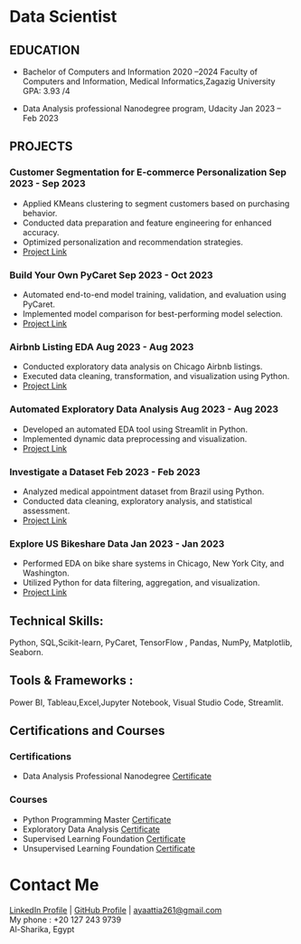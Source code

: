 #  Data Scientist  

## EDUCATION	
  - Bachelor of Computers and Information                            2020 –2024
    Faculty of Computers and Information, Medical Informatics,Zagazig University	    
        GPA: 3.93 /4

   - Data Analysis professional Nanodegree program, Udacity
        Jan 2023 –	Feb 2023	
  
## PROJECTS
### Customer Segmentation for E-commerce Personalization            Sep 2023 - Sep 2023
- Applied KMeans clustering to segment customers based on purchasing behavior.
- Conducted data preparation and feature engineering for enhanced accuracy.
- Optimized personalization and recommendation strategies.
- [Project Link](https://github.com/AyaAttia20/unsupervised_project_customer_segmentation)
  
### Build Your Own PyCaret                                        Sep 2023 - Oct 2023
- Automated end-to-end model training, validation, and evaluation using PyCaret.
- Implemented model comparison for best-performing model selection.
- [Project Link](https://projectcourse4.streamlit.app/)
  
### Airbnb Listing EDA                                            Aug 2023 - Aug 2023
- Conducted exploratory data analysis on Chicago Airbnb listings.
- Executed data cleaning, transformation, and visualization using Python.
- [Project Link](https://github.com/AyaAttia20/Airbnb_Chicago_EDA)
  
### Automated Exploratory Data Analysis                             Aug 2023 - Aug 2023
- Developed an automated EDA tool using Streamlit in Python.
- Implemented dynamic data preprocessing and visualization.
- [Project Link](https://edaproject-nslkpbdjpr8yywoxbqfivg.streamlit.app/)
  
### Investigate a Dataset                                            Feb 2023 - Feb 2023
- Analyzed medical appointment dataset from Brazil using Python.
- Conducted data cleaning, exploratory analysis, and statistical assessment.
- [Project Link](https://github.com/AyaAttia20/-Investigate-a-Dataset-Database_No_show_appointments-)

### Explore US Bikeshare Data                                          Jan 2023 - Jan 2023
- Performed EDA on bike share systems in Chicago, New York City, and Washington.
- Utilized Python for data filtering, aggregation, and visualization.
- [Project Link](https://github.com/AyaAttia20/-Explore-US-Bikeshare-Data)

## Technical Skills:
   Python, SQL,Scikit-learn, PyCaret, TensorFlow , Pandas, NumPy, Matplotlib, Seaborn.
## Tools & Frameworks :
  Power BI, Tableau,Excel,Jupyter Notebook, Visual Studio Code, Streamlit.

## Certifications and Courses
### Certifications
- Data Analysis Professional Nanodegree    [Certificate](confirm.udacity.com/6PNDKSHH)                     
###  Courses
- Python Programming Master          [Certificate](https://alcamp.electropi.ai/certifcate/1048C)
- Exploratory Data Analysis          [Certificate](https://alcamp.electropi.ai/certifcate/104F0)
- Supervised Learning Foundation     [Certificate](https://alcamp.electropi.ai/certifcate/10554)
- Unsupervised Learning Foundation   [Certificate](https://alcamp.electropi.ai/certifcate/105B8)

# Contact Me
[LinkedIn Profile](https://www.linkedin.com/in/aya-attia-data-analyst) | [GitHub Profile](https://github.com/AyaAttia20) | [ayaattia261@gmail.com](ayaattia261@gmail.com)   
My phone : +20 127 243 9739   
Al-Sharika, Egypt

